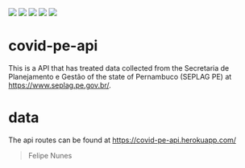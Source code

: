 ![](https://img.shields.io/badge/written%20in-python-blue)
![](https://img.shields.io/badge/written%20in-flask-green)
![](https://img.shields.io/github/last-commit/fnalmeidap/covid-pe-api)
![](https://img.shields.io/badge/status-up-success)
![](https://img.shields.io/github/issues-raw/fnalmeidap/covid-pe-api)
# covid-pe-api
This is a API that has treated data collected from the Secretaria de Planejamento e Gestão of
the state of Pernambuco (SEPLAG PE) at https://www.seplag.pe.gov.br/.

# data
The api routes can be found at https://covid-pe-api.herokuapp.com/

> Felipe Nunes 